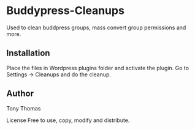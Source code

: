 Buddypress-Cleanups
===================
Used to clean buddpress groups, mass convert group permissions and more.

Installation
------------
Place the files in Wordpress plugins folder and activate the plugin. Go to Settings -> Cleanups and do the cleanup.

Author
-------
Tony Thomas

License
Free to use, copy, modify and distribute.

